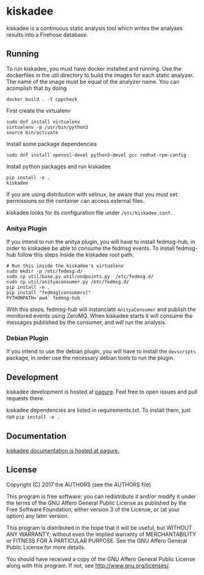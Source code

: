 # kiskadee

kiskadee is a continuous static analysis tool which writes the analyses results
into a Firehose database.

## Running

To run kiskadee, you must have docker installed and running. Use the
dockerfiles in the util directory to build the images for each static
analyzer. The name of the image must be equal of the analyzer name.
You can acomplish that by doing
    
    docker build . -t cppcheck

First create the virtualenv

    sudo dnf install virtualenv
    virtualenv -p /usr/bin/python3
    source bin/activate

Install some package dependencies

    sudo dnf install openssl-devel python3-devel gcc redhat-rpm-config

Install python packages and run kiskadee

    pip install -e .
    kiskadee


If you are using distribution with selinux, be aware that you must set
permissions so the container can access external files.

kiskadee looks for its configuration file under `/etc/kiskadee.conf`.

### Anitya Plugin
If you intend to run the anitya plugin, you will have to install fedmsg-hub,
in order to kiskadee be able to consume the fedmsg events.
To install fedmsg-hub follow this steps inside the kiskadee root path:

    # Run this inside the kiskadee's virtualenv
    sudo mkdir -p /etc/fedmsg.d/
    sudo cp util/base.py util/endpoints.py  /etc/fedmsg.d/
    sudo cp util/anityaconsumer.py /etc/fedmsg.d/
    pip install -e .
    pip install "fedmsg[consumers]"
    PYTHONPATH=`pwd` fedmsg-hub

With this steps, fedmsg-hub will instanciate `AnityaConsumer` and publish
the monitored events using ZeroMQ. When kiskadee starts it will consume
the messages published by the consumer, and will run the analysis.

### Debian Plugin
If you intend to use the debian plugin, you will have to install the
`devscripts` package, in order use the necessary debian tools to run the
plugin.

## Development

kiskadee development is hosted at [pagure](https://pagure.io/kiskadee). Feel
free to open issues and pull requests there.

kiskadee dependencies are listed in requirements.txt. To install them, just run
`pip install -e .`

## Documentation

[kiskadee documentation is hosted at pagure.](docs.pagure.org/kiskadee)

## License

Copyright (C) 2017 the AUTHORS (see the AUTHORS file)

This program is free software: you can redistribute it and/or modify
it under the terms of the GNU Affero General Public License as
published by the Free Software Foundation, either version 3 of the
License, or (at your option) any later version.

This program is distributed in the hope that it will be useful,
but WITHOUT ANY WARRANTY; without even the implied warranty of
MERCHANTABILITY or FITNESS FOR A PARTICULAR PURPOSE.  See the
GNU Affero General Public License for more details.

You should have received a copy of the GNU Affero General Public License
along with this program.  If not, see <http://www.gnu.org/licenses/>.

